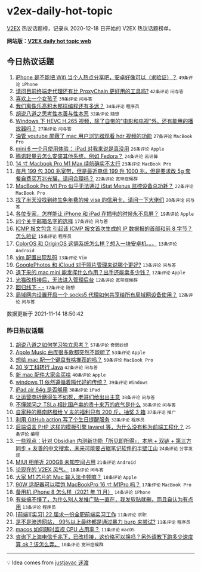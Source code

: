 # v2ex-daily-hot-topic

[V2EX](https://www.v2ex.com/) 热议话题榜，记录从 2020-12-18 日开始的 V2EX 热议话题榜单。

**网站版：[V2EX daily hot topic web](https://boojack.github.io/v2ex-daily-hot-topic-web/)**

## 今日热议话题

<!-- TODAY BEGIN -->

1. [iPhone 是不能把 Wifi 当个人热点分享吧，安卓好像可以（求验证）？](https://www.v2ex.com/t/815295) `49条评论` `iPhone`
1. [请问目前终端走代理还有比 ProxyChain 更好用的工具吗?](https://www.v2ex.com/t/815289) `42条评论` `问与答`
1. [喜欢上一个女孩子](https://www.v2ex.com/t/815353) `39条评论` `问与答`
1. [我们离像乐高积木那样编程还有多远？](https://www.v2ex.com/t/815228) `34条评论` `程序员`
1. [胡说八道之思考性本善与性本恶](https://www.v2ex.com/t/815248) `32条评论` `随想`
1. [Windows 下 HEVC H.265 视频，除了自带的"电影和电视"外，还有能用的播放器吗？](https://www.v2ex.com/t/815363) `27条评论` `问与答`
1. [油管 youtube 屏蔽了 mac 用户浏览器观看 hdr 视频的功能](https://www.v2ex.com/t/815311) `27条评论` `MacBook Pro`
1. [mini 6 一个月使用体验： iPad 对我来说是真没用](https://www.v2ex.com/t/815317) `26条评论` `Apple`
1. [腾讯轻量云怎么安装其他系统，例如 Fedora？](https://www.v2ex.com/t/815277) `24条评论` `云计算`
1. [14 寸 Macbook Pro M1 Max 续航确实不太行](https://www.v2ex.com/t/815283) `23条评论` `MacBook Pro`
1. [每月 199 包 300 兆宽带，但是最近电信 199 升 1000 兆，但是要求改 5g 套餐自费买万兆光猫，请问合理吗？](https://www.v2ex.com/t/815231) `22条评论` `宽带症候群`
1. [MacBook Pro M1 Pro 似乎无法通过 iStat Menus 监控设备总功耗？](https://www.v2ex.com/t/815264) `22条评论` `MacBook Pro`
1. [找了半天没找到终生免年费的带 visa 的信用卡，请问一下大佬们](https://www.v2ex.com/t/815340) `20条评论` `问与答`
1. [各位专家，怎样能让 iPhone 和 iPad 在插电的时候永不息屏？](https://www.v2ex.com/t/815227) `19条评论` `Apple`
1. [问个关于邮箱名字的选择](https://www.v2ex.com/t/815352) `17条评论` `问与答`
1. [ICMP 报文包含 引起该 ICMP 报文首次生成的 IP 数据报的首部和前 8 字节？怎么验证](https://www.v2ex.com/t/815287) `15条评论` `程序员`
1. [ColorOS 和 OriginOS 这俩系统怎么样？想入一块安卓机。。。](https://www.v2ex.com/t/815318) `13条评论` `Android`
1. [vim 配置出现乱码](https://www.v2ex.com/t/815308) `13条评论` `Vim`
1. [GooglePhotos 和 iCloud 对于照片管理来说哪个更好?](https://www.v2ex.com/t/815239) `13条评论` `问与答`
1. [退下来的 mac mini 能发挥什么作用？出手还能卖多少钱？](https://www.v2ex.com/t/815345) `12条评论` `Apple`
1. [光猫改桥接后，无法进入管理后台](https://www.v2ex.com/t/815332) `12条评论` `宽带症候群`
1. [回归线下 - -](https://www.v2ex.com/t/815293) `12条评论` `随想`
1. [局域网内设置开启一个 socks5 代理如何共享给所有局域网设备使用？](https://www.v2ex.com/t/815252) `12条评论` `问与答`

数据更新于 2021-11-14 18:50:42

<!-- TODAY END -->

### 昨日热议话题

<!-- YESTERDAY BEGIN -->

1. [胡说八道之如何学习独立思考？](https://www.v2ex.com/t/815099) `57条评论` `奇思妙想`
1. [Apple Music 曲库很多歌都突然不能听了](https://www.v2ex.com/t/815140) `53条评论` `Apple`
1. [想给 mac 配一个键盘有啥推荐的吗？](https://www.v2ex.com/t/815125) `50条评论` `MacBook Pro`
1. [30 岁工科转行 Java](https://www.v2ex.com/t/815118) `42条评论` `问与答`
1. [新 mac 配件大家会买啥](https://www.v2ex.com/t/815158) `40条评论` `Apple`
1. [windows 11 依然遵循着隔代好的传统？](https://www.v2ex.com/t/815150) `39条评论` `Windows`
1. [iPad air 64g 是否够用](https://www.v2ex.com/t/815107) `38条评论` `iPad`
1. [让运营商折磨得生不如死，老哥们给出出主意](https://www.v2ex.com/t/815090) `38条评论` `问与答`
1. [不懂就问之 TSLa 相比国产卖的贵十来万的底气是什么](https://www.v2ex.com/t/815191) `38条评论` `问与答`
1. [自家种的赣南脐橙给 V 友的福利只有 200 斤，抽奖 3 箱](https://www.v2ex.com/t/815182) `37条评论` `推广`
1. [利用 GitHub action 写了个生日提醒服务](https://www.v2ex.com/t/815160) `32条评论` `程序员`
1. [后端语言 PHP 这样的模板引擎 lavarel 等，为什么没有称为前端工程化？](https://www.v2ex.com/t/815087) `25条评论` `编程`
1. [一些观点：针对 Obsidian 内测新功能「所见即所得」，本地 + 双链 + 第三方同步 + 友善的中文搜索，未来可能要占据笔记软件的半壁江山](https://www.v2ex.com/t/815143) `24条评论` `分享发现`
1. [MIUI 相册近 200GB 未知空间占用](https://www.v2ex.com/t/815212) `21条评论` `Android`
1. [论现在的 V2EX 风气。](https://www.v2ex.com/t/815184) `18条评论` `问与答`
1. [大家 M1 芯片的 Mac 输入法卡顿嘛？](https://www.v2ex.com/t/815139) `18条评论` `Apple`
1. [90W 适配器可以喂饱 MacBookPro 16 寸 M1Pro 吗？](https://www.v2ex.com/t/815096) `17条评论` `MacBook Pro`
1. [备用机 iPhone 8 怎么样（2021 年 11 月）](https://www.v2ex.com/t/815105) `14条评论` `iPhone`
1. [有些搞不懂了，为什么别人发推广贴一直在，我发软贴就删，而且自认为有点用](https://www.v2ex.com/t/815122) `13条评论` `程序员`
1. [[前端][实习] 22 届求一份全职前端实习工作](https://www.v2ex.com/t/815148) `11条评论` `求职`
1. [是不是渗透网站， 99%以上最终都是通过暴力 burp 来尝试?](https://www.v2ex.com/t/815124) `11条评论` `程序员`
1. [macos 如何随时监视 CPU 占用率？](https://www.v2ex.com/t/815104) `11条评论` `macOS`
1. [咨询下上海电信千兆下，已改桥接，这价格可以换吗？另外请教下跑多少速度算 ok？该怎么弄。](https://www.v2ex.com/t/815187) `10条评论` `宽带症候群`

<!-- YESTERDAY END -->

---

💡 Idea comes from [justjavac 迷渡](https://github.com/justjavac/)
